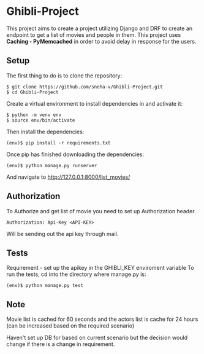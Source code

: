 # Ghibli-Project

This project aims to create a project utilizing Django and DRF to create an endpoint to get a list of movies and people in them.
This project uses **Caching - PyMemcached** in order to avoid delay in response for the users.

## Setup
The first thing to do is to clone the repository:

```properties
$ git clone https://github.com/sneha-v/Ghibli-Project.git
$ cd Ghibli-Project
```

Create a virtual environment to install dependencies in and activate it:
```properties
$ python -m venv env
$ source env/bin/activate
```
Then install the dependencies:
```properties
(env)$ pip install -r requirements.txt
```
Once pip has finished downloading the dependencies:
```properties
(env)$ python manage.py runserver
```
And navigate to http://127.0.0.1:8000/list_movies/ 

## Authorization
To Authorize and get list of movie you need to set up Authorization header.

```properties
Authorization: Api-Key <API-KEY>
```
Will be sending out the api key through mail.

## Tests
Requirement - set up the apikey in the GHIBLI_KEY enviroment variable
To run the tests, cd into the directory where manage.py is:
```properties
(env)$ python manage.py test
```

## Note
Movie list is cached for 60 seconds and the actors list is cache for 24 hours (can be increased based on the required scenario)

Haven't set up DB for based on current scenario but the decision would change if there is a change in requirement. 